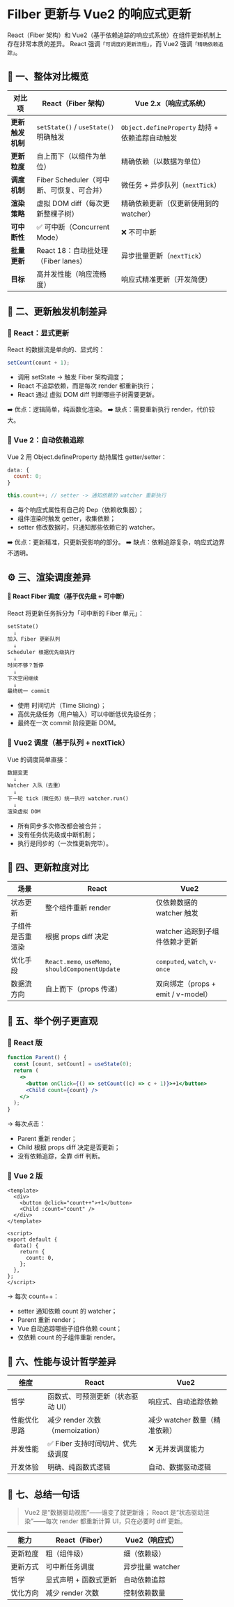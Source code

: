# Filber 更新与 Vue2 的响应式更新

React（Fiber 架构）和 Vue2（基于依赖追踪的响应式系统）在组件更新机制上存在非常本质的差异。
React 强调`「可调度的更新流程」`，而 Vue2 强调`「精确依赖追踪」`。

## 🧩 一、整体对比概览

| 对比项           | **React（Fiber 架构）**                   | **Vue 2.x（响应式系统）**                       |
| ---------------- | ----------------------------------------- | ----------------------------------------------- |
| **更新触发机制** | `setState()` / `useState()` 明确触发      | `Object.defineProperty` 劫持 + 依赖追踪自动触发 |
| **更新粒度**     | 自上而下（以组件为单位）                  | 精确依赖（以数据为单位）                        |
| **调度机制**     | Fiber Scheduler（可中断、可恢复、可合并） | 微任务 + 异步队列（`nextTick`）                 |
| **渲染策略**     | 虚拟 DOM diff（每次更新整棵子树）         | 精确依赖更新（仅更新使用到的 watcher）          |
| **可中断性**     | ✅ 可中断（Concurrent Mode）              | ❌ 不可中断                                     |
| **批量更新**     | React 18：自动批处理（Fiber lanes）       | 异步批量更新（`nextTick`）                      |
| **目标**         | 高并发性能（响应流畅度）                  | 响应式精准更新（开发简便）                      |

## 🧠 二、更新触发机制差异

### 🔹 React：显式更新

React 的数据流是单向的、显式的：

```jsx
setCount(count + 1);
```

- 调用 setState → 触发 Fiber 架构调度；
- React 不追踪依赖，而是每次 render 都重新执行；
- React 通过 虚拟 DOM diff 判断哪些子树需要更新。

➡️ 优点：逻辑简单，纯函数化渲染。
➡️ 缺点：需要重新执行 render，代价较大。

### 🔹 Vue 2：自动依赖追踪

Vue 2 用 Object.defineProperty 劫持属性 getter/setter：

```js
data: {
  count: 0;
}

this.count++; // setter -> 通知依赖的 watcher 重新执行
```

- 每个响应式属性有自己的 Dep（依赖收集器）；
- 组件渲染时触发 getter，收集依赖；
- setter 修改数据时，只通知那些依赖它的 watcher。

➡️ 优点：更新精准，只更新受影响的部分。
➡️ 缺点：依赖追踪复杂，响应式边界不透明。

## ⚙️ 三、渲染调度差异

#### 🧩 React Fiber 调度（基于优先级 + 可中断）

React 将更新任务拆分为「可中断的 Fiber 单元」：

```txt
setState()
  ↓
加入 Fiber 更新队列
  ↓
Scheduler 根据优先级执行
  ↓
时间不够？暂停
  ↓
下次空闲继续
  ↓
最终统一 commit
```

- 使用 时间切片（Time Slicing）；
- 高优先级任务（用户输入）可以中断低优先级任务；
- 最终在一次 commit 阶段更新 DOM。

### 🧩 Vue2 调度（基于队列 + nextTick）

Vue 的调度简单直接：

```txt
数据变更
  ↓
Watcher 入队（去重）
  ↓
下一轮 tick（微任务）统一执行 watcher.run()
  ↓
渲染虚拟 DOM

```

- 所有同步多次修改都会被合并；
- 没有任务优先级或中断机制；
- 执行是同步的（一次性更新完毕）。

## 🧮 四、更新粒度对比

| 场景             | React                                            | Vue2                               |
| ---------------- | ------------------------------------------------ | ---------------------------------- |
| 状态更新         | 整个组件重新 render                              | 仅依赖数据的 watcher 触发          |
| 子组件是否重渲染 | 根据 props diff 决定                             | watcher 追踪到子组件依赖才更新     |
| 优化手段         | `React.memo`, `useMemo`, `shouldComponentUpdate` | `computed`, `watch`, `v-once`      |
| 数据流方向       | 自上而下（props 传递）                           | 双向绑定（props + emit / v-model） |

## 🧩 五、举个例子更直观

### 🧠 React 版

```jsx
function Parent() {
  const [count, setCount] = useState(0);
  return (
    <>
      <button onClick={() => setCount((c) => c + 1)}>+1</button>
      <Child count={count} />
    </>
  );
}
```

→ 每次点击：

- Parent 重新 render；
- Child 根据 props diff 决定是否更新；
- 没有依赖追踪，全靠 diff 判断。

### 🔮 Vue 2 版

```vue
<template>
  <div>
    <button @click="count++">+1</button>
    <Child :count="count" />
  </div>
</template>

<script>
export default {
  data() {
    return {
      count: 0,
    };
  },
};
</script>
```

→ 每次 count++：

- setter 通知依赖 count 的 watcher；
- Parent 重新 render；
- Vue 自动追踪哪些子组件依赖 count；
- 仅依赖 count 的子组件重新 render。

## 🧩 六、性能与设计哲学差异

| 维度         | React                             | Vue2                          |
| ------------ | --------------------------------- | ----------------------------- |
| 哲学         | 函数式、可预测更新（状态驱动 UI） | 响应式、自动追踪依赖          |
| 性能优化思路 | 减少 render 次数（memoization）   | 减少 watcher 数量（精准依赖） |
| 并发性能     | ✅ Fiber 支持时间切片、优先级调度 | ❌ 无并发调度能力             |
| 开发体验     | 明确、纯函数式逻辑                | 自动、数据驱动逻辑            |

## 🧭 七、总结一句话

> Vue2 是“数据驱动视图”——谁变了就更新谁；
> React 是“状态驱动渲染”——每次 render 都重新计算 UI，只在必要时 diff 更新。

| 能力     | React（Fiber）        | Vue2（响应式）   |
| -------- | --------------------- | ---------------- |
| 更新粒度 | 粗（组件级）          | 细（依赖级）     |
| 更新方式 | 可中断任务调度        | 异步批量 watcher |
| 哲学     | 显式声明 + 函数式更新 | 自动依赖追踪     |
| 优化方向 | 减少 render 次数      | 控制依赖数量     |

